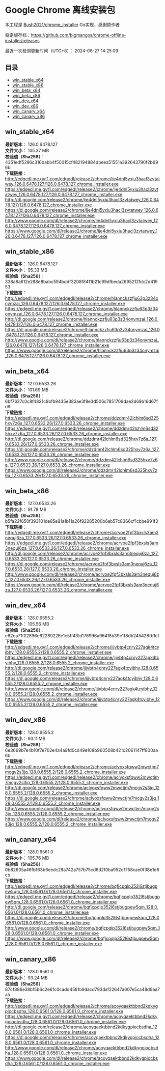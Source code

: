 # Google Chrome 离线安装包
本工程是 [Bush2021/chrome_installer](https://github.com/Bush2021/chrome_installer) Go实现，感谢原作者

稳定版存档：<https://github.com/bigmangos/chrome-offline-installer/releases>

最近一次检测更新时间（UTC+8）：
2024-06-27 14:25:09

## 目录
* [win_stable_x64](https://github.com/bigmangos/chrome-offline-installer?tab=readme-ov-file#win_stable_x64)
* [win_stable_x86](https://github.com/bigmangos/chrome-offline-installer?tab=readme-ov-file#win_stable_x86)
* [win_beta_x64](https://github.com/bigmangos/chrome-offline-installer?tab=readme-ov-file#win_beta_x64)
* [win_beta_x86](https://github.com/bigmangos/chrome-offline-installer?tab=readme-ov-file#win_beta_x86)
* [win_dev_x64](https://github.com/bigmangos/chrome-offline-installer?tab=readme-ov-file#win_dev_x64)
* [win_dev_x86](https://github.com/bigmangos/chrome-offline-installer?tab=readme-ov-file#win_dev_x86)
* [win_canary_x64](https://github.com/bigmangos/chrome-offline-installer?tab=readme-ov-file#win_canary_x64)
* [win_canary_x86](https://github.com/bigmangos/chrome-offline-installer?tab=readme-ov-file#win_canary_x86)

## win_stable_x64
**最新版本**： 126.0.6478.127  
**文件大小**： 105.37 MB  
**校验值（Sha256）**： 4351edf5286c316babb4f50015cf482194884dbeea51551a392643790f2b696b  
**下载链接**：
http://edgedl.me.gvt1.com/edgedl/release2/chrome/lje4dnl5yxiu3hacl3zvtatwey_126.0.6478.127/126.0.6478.127_chrome_installer.exe
https://edgedl.me.gvt1.com/edgedl/release2/chrome/lje4dnl5yxiu3hacl3zvtatwey_126.0.6478.127/126.0.6478.127_chrome_installer.exe
http://dl.google.com/release2/chrome/lje4dnl5yxiu3hacl3zvtatwey_126.0.6478.127/126.0.6478.127_chrome_installer.exe
https://dl.google.com/release2/chrome/lje4dnl5yxiu3hacl3zvtatwey_126.0.6478.127/126.0.6478.127_chrome_installer.exe
http://www.google.com/dl/release2/chrome/lje4dnl5yxiu3hacl3zvtatwey_126.0.6478.127/126.0.6478.127_chrome_installer.exe
https://www.google.com/dl/release2/chrome/lje4dnl5yxiu3hacl3zvtatwey_126.0.6478.127/126.0.6478.127_chrome_installer.exe
## win_stable_x86
**最新版本**： 126.0.6478.127  
**文件大小**： 95.33 MB  
**校验值（Sha256）**： 338a8a612e288e8babc594bddf3208f8411b21c99dfbeda2695212fdc2d41953  
**下载链接**：
http://edgedl.me.gvt1.com/edgedl/release2/chrome/hlannckzzfju63p3z34onymzai_126.0.6478.127/126.0.6478.127_chrome_installer.exe
https://edgedl.me.gvt1.com/edgedl/release2/chrome/hlannckzzfju63p3z34onymzai_126.0.6478.127/126.0.6478.127_chrome_installer.exe
http://dl.google.com/release2/chrome/hlannckzzfju63p3z34onymzai_126.0.6478.127/126.0.6478.127_chrome_installer.exe
https://dl.google.com/release2/chrome/hlannckzzfju63p3z34onymzai_126.0.6478.127/126.0.6478.127_chrome_installer.exe
http://www.google.com/dl/release2/chrome/hlannckzzfju63p3z34onymzai_126.0.6478.127/126.0.6478.127_chrome_installer.exe
https://www.google.com/dl/release2/chrome/hlannckzzfju63p3z34onymzai_126.0.6478.127/126.0.6478.127_chrome_installer.exe
## win_beta_x64
**最新版本**： 127.0.6533.26  
**文件大小**： 101.69 MB  
**校验值（Sha256）**： 6bf7627c0c8f4821c9bfb9435e383ae3f8e3d506c7851709dae2d69b16d67fd9  
**下载链接**：
http://edgedl.me.gvt1.com/edgedl/release2/chrome/ddzdmr42lchlm6sd325hxv7z6a_127.0.6533.26/127.0.6533.26_chrome_installer.exe
https://edgedl.me.gvt1.com/edgedl/release2/chrome/ddzdmr42lchlm6sd325hxv7z6a_127.0.6533.26/127.0.6533.26_chrome_installer.exe
http://dl.google.com/release2/chrome/ddzdmr42lchlm6sd325hxv7z6a_127.0.6533.26/127.0.6533.26_chrome_installer.exe
https://dl.google.com/release2/chrome/ddzdmr42lchlm6sd325hxv7z6a_127.0.6533.26/127.0.6533.26_chrome_installer.exe
http://www.google.com/dl/release2/chrome/ddzdmr42lchlm6sd325hxv7z6a_127.0.6533.26/127.0.6533.26_chrome_installer.exe
https://www.google.com/dl/release2/chrome/ddzdmr42lchlm6sd325hxv7z6a_127.0.6533.26/127.0.6533.26_chrome_installer.exe
## win_beta_x86
**最新版本**： 127.0.6533.26  
**文件大小**： 91.78 MB  
**校验值（Sha256）**： b5fa22f650f393101de85e81a1b11a26f92285200b6ab57c8366cf1cbbe991f3  
**下载链接**：
http://edgedl.me.gvt1.com/edgedl/release2/chrome/acrvoe2fpf3bxsls3am3nequj6za_127.0.6533.26/127.0.6533.26_chrome_installer.exe
https://edgedl.me.gvt1.com/edgedl/release2/chrome/acrvoe2fpf3bxsls3am3nequj6za_127.0.6533.26/127.0.6533.26_chrome_installer.exe
http://dl.google.com/release2/chrome/acrvoe2fpf3bxsls3am3nequj6za_127.0.6533.26/127.0.6533.26_chrome_installer.exe
https://dl.google.com/release2/chrome/acrvoe2fpf3bxsls3am3nequj6za_127.0.6533.26/127.0.6533.26_chrome_installer.exe
http://www.google.com/dl/release2/chrome/acrvoe2fpf3bxsls3am3nequj6za_127.0.6533.26/127.0.6533.26_chrome_installer.exe
https://www.google.com/dl/release2/chrome/acrvoe2fpf3bxsls3am3nequj6za_127.0.6533.26/127.0.6533.26_chrome_installer.exe
## win_dev_x64
**最新版本**： 128.0.6555.2  
**文件大小**： 105.56 MB  
**校验值（Sha256）**： e82ea71f02896e62280226e1c5ff43fd176996a96418b39e1f8db245428fb1cf  
**下载链接**：
http://edgedl.me.gvt1.com/edgedl/release2/chrome/jjjvbtp4cnry227agk4tcyibhy_128.0.6555.2/128.0.6555.2_chrome_installer.exe
https://edgedl.me.gvt1.com/edgedl/release2/chrome/jjjvbtp4cnry227agk4tcyibhy_128.0.6555.2/128.0.6555.2_chrome_installer.exe
http://dl.google.com/release2/chrome/jjjvbtp4cnry227agk4tcyibhy_128.0.6555.2/128.0.6555.2_chrome_installer.exe
https://dl.google.com/release2/chrome/jjjvbtp4cnry227agk4tcyibhy_128.0.6555.2/128.0.6555.2_chrome_installer.exe
http://www.google.com/dl/release2/chrome/jjjvbtp4cnry227agk4tcyibhy_128.0.6555.2/128.0.6555.2_chrome_installer.exe
https://www.google.com/dl/release2/chrome/jjjvbtp4cnry227agk4tcyibhy_128.0.6555.2/128.0.6555.2_chrome_installer.exe
## win_dev_x86
**最新版本**： 128.0.6555.2  
**文件大小**： 93.11 MB  
**校验值（Sha256）**： 6e3669b7e4b10f7e702e4a4a9fd0cd49e108b960508b421c2061147ff800aa6b  
**下载链接**：
http://edgedl.me.gvt1.com/edgedl/release2/chrome/aclyoxsfqww2mwctjm7mcgv2s3jq_128.0.6555.2/128.0.6555.2_chrome_installer.exe
https://edgedl.me.gvt1.com/edgedl/release2/chrome/aclyoxsfqww2mwctjm7mcgv2s3jq_128.0.6555.2/128.0.6555.2_chrome_installer.exe
http://dl.google.com/release2/chrome/aclyoxsfqww2mwctjm7mcgv2s3jq_128.0.6555.2/128.0.6555.2_chrome_installer.exe
https://dl.google.com/release2/chrome/aclyoxsfqww2mwctjm7mcgv2s3jq_128.0.6555.2/128.0.6555.2_chrome_installer.exe
http://www.google.com/dl/release2/chrome/aclyoxsfqww2mwctjm7mcgv2s3jq_128.0.6555.2/128.0.6555.2_chrome_installer.exe
https://www.google.com/dl/release2/chrome/aclyoxsfqww2mwctjm7mcgv2s3jq_128.0.6555.2/128.0.6555.2_chrome_installer.exe
## win_canary_x64
**最新版本**： 128.0.6561.0  
**文件大小**： 105.76 MB  
**校验值（Sha256）**： 0b82605a46fb163b6eedc28a742a757b75cd6d2f0ba952df758cae0f38e1d6cb  
**下载链接**：
http://edgedl.me.gvt1.com/edgedl/release2/chrome/bqfjcpqlp352l6stjbugpew5qm_128.0.6561.0/128.0.6561.0_chrome_installer.exe
https://edgedl.me.gvt1.com/edgedl/release2/chrome/bqfjcpqlp352l6stjbugpew5qm_128.0.6561.0/128.0.6561.0_chrome_installer.exe
http://dl.google.com/release2/chrome/bqfjcpqlp352l6stjbugpew5qm_128.0.6561.0/128.0.6561.0_chrome_installer.exe
https://dl.google.com/release2/chrome/bqfjcpqlp352l6stjbugpew5qm_128.0.6561.0/128.0.6561.0_chrome_installer.exe
http://www.google.com/dl/release2/chrome/bqfjcpqlp352l6stjbugpew5qm_128.0.6561.0/128.0.6561.0_chrome_installer.exe
https://www.google.com/dl/release2/chrome/bqfjcpqlp352l6stjbugpew5qm_128.0.6561.0/128.0.6561.0_chrome_installer.exe
## win_canary_x86
**最新版本**： 128.0.6561.0  
**文件大小**： 93.24 MB  
**校验值（Sha256）**： 87cf886e38bf5b6c2e61c0cadd4581b9dacd793daf22647a607e5ca48d9aa7a5  
**下载链接**：
http://edgedl.me.gvt1.com/edgedl/release2/chrome/acoyqaektbbnd2kdkygpiocbsdha_128.0.6561.0/128.0.6561.0_chrome_installer.exe
https://edgedl.me.gvt1.com/edgedl/release2/chrome/acoyqaektbbnd2kdkygpiocbsdha_128.0.6561.0/128.0.6561.0_chrome_installer.exe
http://dl.google.com/release2/chrome/acoyqaektbbnd2kdkygpiocbsdha_128.0.6561.0/128.0.6561.0_chrome_installer.exe
https://dl.google.com/release2/chrome/acoyqaektbbnd2kdkygpiocbsdha_128.0.6561.0/128.0.6561.0_chrome_installer.exe
http://www.google.com/dl/release2/chrome/acoyqaektbbnd2kdkygpiocbsdha_128.0.6561.0/128.0.6561.0_chrome_installer.exe
https://www.google.com/dl/release2/chrome/acoyqaektbbnd2kdkygpiocbsdha_128.0.6561.0/128.0.6561.0_chrome_installer.exe
